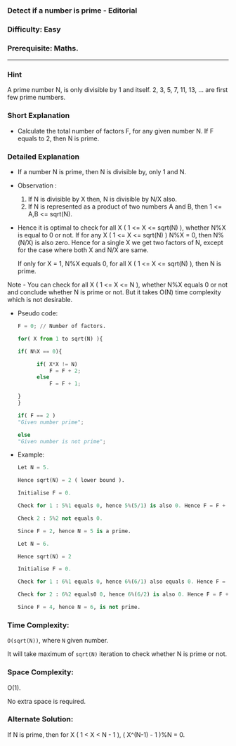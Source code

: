 ### Detect if a number is prime - Editorial

### Difficulty: Easy

### Prerequisite: Maths.
---
### Hint

A prime number N, is only divisible by 1 and itself. 2, 3, 5, 7, 11, 13, ... are first few prime numbers.

### Short Explanation

- Calculate the total number of factors F, for any given number N. If F equals to 2, then N is prime.

### Detailed Explanation

- If a number N is prime, then N is divisible by, only 1 and N.
- Observation :
    1. If N is divisible by X then, N is divisible by N/X also.
    2. If N is represented as a product of two numbers A and B, then 1 <= A,B <= sqrt(N).
- Hence it is optimal to check for all X ( 1 <= X <= sqrt(N) ), whether N%X is equal to 0 or not. If for any X ( 1 <= X <= sqrt(N) ) N%X = 0, then N%(N/X) is also zero. Hence for a single X we get two factors of N, except for the case where both X and N/X are same.

    If only for X = 1, N%X equals 0, for all X ( 1 <= X <= sqrt(N) ), then N is prime.

Note - You can check for all X ( 1 <= X <= N ), whether N%X equals 0 or not and conclude whether N is prime or not. But it takes O(N) time complexity which is not desirable.

- Pseudo code:

    ```python
    F = 0; // Number of factors.

    for( X from 1 to sqrt(N) ){

    if( N%X == 0){

          if( X*X != N)
              F = F + 2;
          else
              F = F + 1;

    }
    }

    if( F == 2 )
    "Given number prime";

    else
    "Given number is not prime";
    ```

- Example:
    ```python
    Let N = 5.

    Hence sqrt(N) = 2 ( lower bound ).

    Initialise F = 0.

    Check for 1 : 5%1 equals 0, hence 5%(5/1) is also 0. Hence F = F + 2 => F = 2.

    Check 2 : 5%2 not equals 0.

    Since F = 2, hence N = 5 is a prime.

    Let N = 6.

    Hence sqrt(N) = 2

    Initialise F = 0.

    Check for 1 : 6%1 equals 0, hence 6%(6/1) also equals 0. Hence F = F + 2 => F = 2

    Check for 2 : 6%2 equals0 0, hence 6%(6/2) is also 0. Hence F = F + 2 => F = 4.

    Since F = 4, hence N = 6, is not prime.
    ```
### Time Complexity:

`O(sqrt(N))`, where `N` given number.

It will take maximum of `sqrt(N)` iteration to check whether N is prime or not.

### Space Complexity:

O(1).

No extra space is required.

### Alternate Solution:

If N is prime, then for X ( 1 < X < N - 1 ), ( X^(N-1) - 1 )%N = 0.
